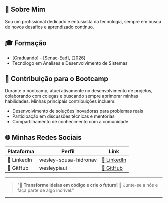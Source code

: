 ## 🧑 Sobre Mim
Sou um profissional dedicado e entusiasta da tecnologia, sempre em busca de novos desafios e aprendizado contínuo.

## 🎓 Formação
- [Graduando] - [Senac-Ead], [2026]
- Tecnólogo em Analises e Desenvolvimento de Sistemas

## 🚀 Contribuição para o Bootcamp
Durante o bootcamp, atuei ativamente no desenvolvimento de projetos, colaborando com colegas e buscando sempre aprimorar minhas habilidades. Minhas principais contribuições incluem:
- Desenvolvimento de soluções inovadoras para problemas reais
- Participação em discussões técnicas e mentorias
- Compartilhamento de conhecimento com a comunidade

## 🌐 Minhas Redes Sociais

| Plataforma   | Perfil                | Link |
|-------------|----------------------|------|
| 💼 LinkedIn | wesley-sousa-hidronav               | [🔗 LinkedIn](https://linkedin.com/in/wesley-sousa-hidronav) |
| 🐙 GitHub   | wesleypiaui             | [🔗 GitHub](https://github.com/wesleypiaui) |

---

> "🚀 **Transforme ideias em código e crie o futuro!** 🌟 Junte-se a nós e faça parte de algo incrível."

---